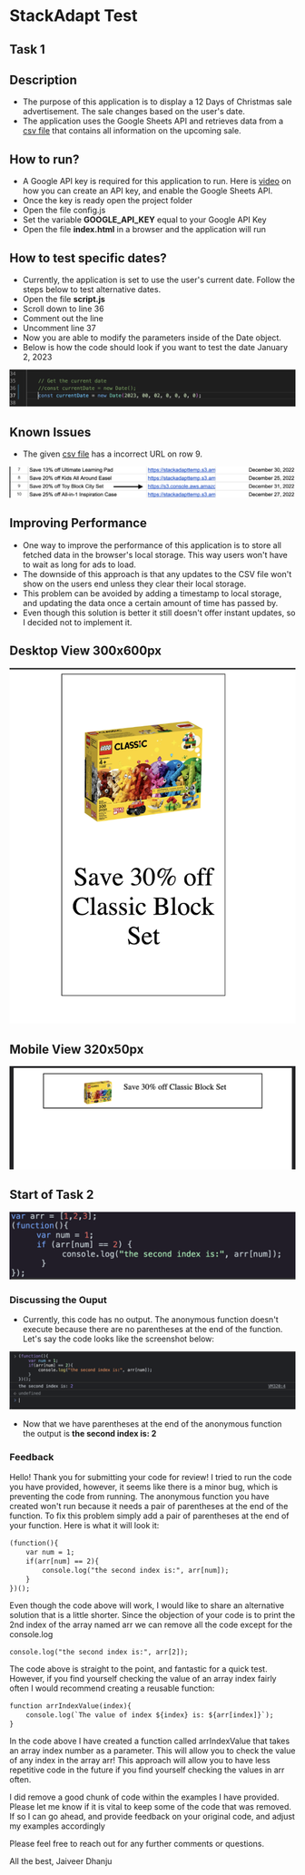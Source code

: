 # StackAdapt Test

## Task 1

## Description
- The purpose of this application is to display a 12 Days of Christmas sale advertisement. The sale changes based on the user's date.
- The application uses the Google Sheets API and retrieves data from a [csv file](https://docs.google.com/spreadsheets/d/1D4-ZYeQS7-hS_uOeJ62vRHsJODcnn1pEYBqJgsGfu_Q/edit#gid=1383889228) that contains all information on the upcoming sale.

## How to run?
- A Google API key is required for this application to run. Here is [video](https://www.youtube.com/watch?v=nqlyLZxX0ys&ab_channel=DealsandTrainingbySan) on how you can create an API key, and enable the Google Sheets API.
- Once the key is ready open the project folder
- Open the file config.js
- Set the variable **GOOGLE_API_KEY** equal to your Google API Key
- Open the file **index.html** in a browser and the application will run

## How to test specific dates?
- Currently, the application is set to use the user's current date. Follow the steps below to test alternative dates.
- Open the file **script.js**
- Scroll down to line 36
- Comment out the line
- Uncomment line 37
- Now you are able to modify the parameters inside of the Date object.
- Below is how the code should look if you want to test the date January 2, 2023

![screenshot1](images/sc1.png)

## Known Issues
- The given [csv file](https://docs.google.com/spreadsheets/d1D4-ZYeQS7-hS_uOeJ62vRHsJODcnn1pEYBqJgsGfu_Q/edit#gid=1383889228) has a incorrect URL on row 9.

![screenshot2](images/sc2.png)

## Improving Performance
- One way to improve the performance of this application is to store all fetched data in the browser's local storage. This way users won't have to wait as long for ads to load.
- The downside of this approach is that any updates to the CSV file won't show on the users end unless they clear their local storage.
- This problem can be avoided by adding a timestamp to local storage, and updating the data once a certain amount of time has passed by.
- Even though this solution is better it still doesn't offer instant updates, so I decided not to implement it.

## Desktop View 300x600px

![sc3](images/sc3.png)

## Mobile View 320x50px

![sc4](images/sc4.png)

## Start of Task 2

![sc5](images/sc5.png)

### Discussing the Ouput

- Currently, this code has no output. The anonymous function doesn't execute because there are no parentheses at the end of the function. Let's say the code looks like the screenshot below:

![sc6](images/sc6.png)

- Now that we have parentheses at the end of the anonymous function the output is **the second index is: 2**

### Feedback
Hello! Thank you for submitting your code for review! I tried to run the code you have provided, however, it seems like there is a minor bug, which is preventing the code from running. The anonymous function you have created won't run because it needs a pair of parentheses at the end of the function. To fix this problem simply add a pair of parentheses at the end of your function. Here is what it will look it:

```
(function(){
    var num = 1;
    if(arr[num] == 2){
        console.log("the second index is:", arr[num]);
    }
})();
```

Even though the code above will work, I would like to share an alternative solution that is a little shorter. Since the objection of your code is to print the 2nd index of the array named arr we can remove all the code except for the console.log

```
console.log("the second index is:", arr[2]);
```

The code above is straight to the point, and fantastic for a quick test. However, if you find yourself checking the value of an array index fairly often I would recommend creating a reusable function:

```
function arrIndexValue(index){
    console.log(`The value of index ${index} is: ${arr[index]}`);
}
```

In the code above I have created a function called arrIndexValue that takes an array index number as a parameter. This will allow you to check the value of any index in the array arr! This approach will allow you to have less repetitive code in the future if you find yourself checking the values in arr often.

I did remove a good chunk of code within the examples I have provided. Please let me know if it is vital to keep some of the code that was removed. If so I can go ahead, and provide feedback on your original code, and adjust my examples accordingly

Please feel free to reach out for any further comments or questions.

All the best,
Jaiveer Dhanju




